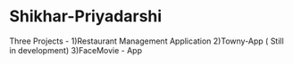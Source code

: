 # Shikhar-Priyadarshi

Three Projects - 
1)Restaurant Management Application
2)Towny-App ( Still in development)
3)FaceMovie - App


